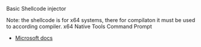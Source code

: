 Basic Shellcode injector


Note: the shellcode is for x64 systems, there for compilaton it must be used to according compiler. x64 Native Tools Command Prompt
 - [Microsoft docs](https://docs.microsoft.com/en-us/cpp/build/how-to-enable-a-64-bit-visual-cpp-toolset-on-the-command-line?view=msvc-170)

    
    
